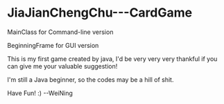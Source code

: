 # JiaJianChengChu---CardGame

MainClass for Command-line version

BeginningFrame for GUI version

This is my first game created by java, I'd be very very very thankful if you can give me your valuable suggestion!

I'm still a Java beginner, so the codes may be a hill of shit.

Have Fun! :)
                      --WeiNing